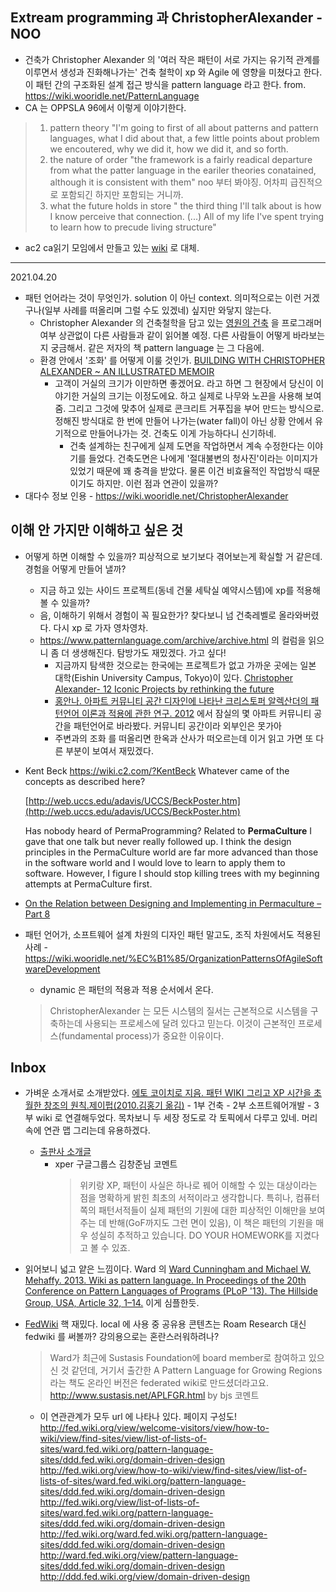 ## Extream programming 과 ChristopherAlexander - NOO
- 건축가 Christopher Alexander 의 '여러 작은 패턴이 서로 가지는 유기적 관계를 이루면서 생성과 진화해나가는' 건축 철학이 xp 와 Agile 에 영향을 미쳤다고 한다. 이 패턴 간의 구조화된 설계 접근 방식을 pattern language 라고 한다. 
  from. https://wiki.wooridle.net/PatternLanguage
- CA 는 OPPSLA 96에서 이렇게 이야기한다.   
> 1. pattern theory 
"I'm going to first of all about patterns and pattern languages, what I did about that, a few little points about problem we encoutered, why we did it, how we did it, and so forth.
> 2. the nature of order 
"the framework is a fairly readical departure from what the patter language in the eariler theories conatained, although it is consistent with them" noo 부터 봐야징. 어차피 급진적으로 포함되긴 하지만 포함되는 거니까. 
> 3. what the future holds in store 
" the third thing I'll talk about is how I know perceive that connection. (...)
All of my life I've spent trying to learn how to precude living structure"

- ac2 ca읽기 모임에서 만들고 있는 [wiki](https://www.notion.so/Cristopher-Alexander-0c8b99b27782493bac121febd6eb4775) 로 대체. 

-----
2021.04.20
- 패턴 언어라는 것이 무엇인가. solution 이 아닌 context. 의미적으로는 이런 거겠구나(일부 사례를 떠올리며 그럴 수도 있겠네) 싶지만 와닿지 않는다. 
  - Christopher Alexander 의 건축철학을 담고 있는 [영원의 건축](https://www.aladin.co.kr/shop/wproduct.aspx?ItemId=33363258) 을 프로그래머 여부 상관없이 다른 사람들과 같이 읽어볼 예정. 다른 사람들이 어떻게 바라보는지 궁금해서. 
  같은 저자의 책 pattern language 는 그 다음에. 
  - 환경 안에서 '조화' 를 어떻게 이룰 것인가.  [BUILDING WITH CHRISTOPHER ALEXANDER ~ AN ILLUSTRATED MEMOIR](https://www.annmedlock.com/building-with-christopher-alexander-an-illustrated-memoir)
    - 고객이 거실의 크기가 이만하면 좋겠어요. 라고 하면 그 현장에서 당신이 이야기한 거실의 크기는 이정도에요. 하고 실제로 나무와 노끈을 사용해 보여줌. 그리고 그것에 맞추어 실제로 콘크리트 거푸집을 부어 만드는 방식으로. 정해진 방식대로 한 번에 만들어 나가는(water fall)이 아닌 상황 안에서 유기적으로 만들어나가는 것. 건축도 이게 가능하다니 신기하네. 
      - 건축 설계하는 친구에게 실제 도면을 작업하면서 계속 수정한다는 이야기를 들었다. 건축도면은 나에게 '절대불변의 청사진'이라는 이미지가 있었기 때문에 꽤 충격을 받았다. 물론 이건 비효율적인 작업방식 때문이기도 하지만. 이런 점과 연관이 있을까?
- 대다수 정보 인용 - https://wiki.wooridle.net/ChristopherAlexander

## 이해 안 가지만 이해하고 싶은 것
- 어떻게 하면 이해할 수 있을까? 피상적으로 보기보다 겪어보는게 확실할 거 같은데. 경험을 어떻게 만들어 낼까?
  - 지금 하고 있는 사이드 프로젝트(동네 건물 세탁실 예약시스템)에 xp를 적용해볼 수 있을까?  
  - 음, 이해하기 위해서 경험이 꼭 필요한가? 찾다보니 넘 건축레벨로 올라와버렸다. 다시 xp 로 가자 영차영차.
  - https://www.patternlanguage.com/archive/archive.html 의 컬럼을 읽으니 좀 더 생생해진다. 탐방가도 재밌겠다. 가고 싶다! 
    - 지금까지 탐색한 것으로는 한국에는 프로젝트가 없고 가까운 곳에는 일본 대학(Eishin University Campus, Tokyo)이 있다.
    [Christopher Alexander- 12 Iconic Projects by rethinking the future](https://www.re-thinkingthefuture.com/design-studio-portfolios/a2284-christopher-alexander-12-iconic-projects/)
    - [홍안나. 아파트 커뮤니티 공간 디자인에 나타난 크리스토퍼 알렉산더의 패턴언어 이론과 적용에 관한 연구. 2012](http://m.riss.kr/search/detail/DetailView.do?p_mat_type=be54d9b8bc7cdb09&control_no=0ac5a5526cb40eb8ffe0bdc3ef48d419#redirect) 에서 잠실의 몇 아파트 커뮤니티 공간을 패턴언어로 바라봤다. 커뮤니티 공간이라 외부인은 못가아
    - 주변과의 조화 를 떠올리면 한옥과 산사가 떠오르는데 이거 읽고 가면 또 다른 부분이 보여서 재밌겠다.

- Kent Beck https://wiki.c2.com/?KentBeck
Whatever came of the concepts as described here?

    [http://web.uccs.edu/adavis/UCCS/BeckPoster.htm](http://web.uccs.edu/adavis/UCCS/BeckPoster.htm)

    Has nobody heard of PermaProgramming? Related to **PermaCulture**
    I gave that one talk but never really followed up. I think the design principles in the PermaCulture world are far more advanced than those in the software world and I would love to learn to apply them to software. However, I figure I should stop killing trees with my beginning attempts at PermaCulture first.

- [On the Relation between Designing and Implementing in Permaculture – Part 8](https://makingpermaculturestronger.net/inquiry2-post8/)

- 패턴 언어가, 소프트웨어 설계 차원의 디자인 패턴 말고도, 조직 차원에서도 적용된 사례 - https://wiki.wooridle.net/%EC%B1%85/OrganizationPatternsOfAgileSoftwareDevelopment
  - dynamic 은 패턴의 적용과 적용 순서에서 온다. 
  > ChristopherAlexander 는 모든 시스템의 질서는 근본적으로 시스템을 구축하는데 사용되는 프로세스에 달려 있다고 믿는다. 이것이 근본적인 프로세스(fundamental process)가 중요한 이유이다.

## Inbox
- 가벼운 소개서로 소개받았다. [에토 코이치로 지음. 패턴 WIKI 그리고 XP 시간을 초월한 창조의 원칙.제이펍(2010.김홍기 옮김)](http://www.kyobobook.co.kr/product/detailViewKor.laf?mallGb=KOR&ejkGb=KOR&barcode=9788996241065#:~:text=%EC%8B%9C%EA%B0%84%EC%9D%84%20%EC%B4%88%EC%9B%94%ED%95%9C%20%EC%B0%BD%EC%A1%B0%EC%9D%98%20%EC%9B%90%EC%B9%99%20%E3%80%8E%ED%8C%A8%ED%84%B4%2C%20Wiki%20%EA%B7%B8%EB%A6%AC%EA%B3%A0%20XP,%EB%93%A4%EC%9D%84%20%EC%A0%9C%EC%8B%9C%ED%95%9C%20%EC%B1%85%EC%9D%B4%EB%8B%A4) - 1부 건축 - 2부 소프트웨어개발 - 3부 wiki 로 연결해두었다. 목차보니 두 세장 정도로 각 토픽에서 다루고 있네. 머리 속에 연관 맵 그리는데 유용하겠다.
  - [출판사 소개글](https://jpub.tistory.com/77)
    - xper 구글그룹스 김창준님 코멘트
      > 위키랑 XP, 패턴이 사실은 하나로 꿰어 이해할 수 있는 대상이라는 점을 명확하게 밝힌 최초의 서적이라고 생각합니다. 특히나, 컴퓨터쪽의 패턴서적들이 실제 패턴의 기원에 대한 피상적인 이해만을 보여주는 데 반해(GoF까지도 그런 면이 있음), 이 책은 패턴의 기원을 매우 성실히 추적하고 있습니다. DO YOUR HOMEWORK를 지켰다고 볼 수 있죠.

- 읽어보니 넓고 얕은 느낌이다. 
Ward 의 [Ward Cunningham and Michael W. Mehaffy. 2013. Wiki as pattern language. In Proceedings of the 20th Conference on Pattern Languages of Programs (PLoP '13). The Hillside Group, USA, Article 32, 1–14.](https://dl.acm.org/doi/10.5555/2725669.2725707) 이게 심플한듯.

- [FedWiki](https://github.com/fedwiki/wiki) 핵 재밌다. local 에 사용 중 공유용 콘텐츠는 Roam Research 대신 fedwiki 를 써볼까? 강의용으로는 혼란스러워하려나? 
  > Ward가 최근에 Sustasis Foundation에 board member로 참여하고 있으신 것 같던데, 거기서 출간한 A Pattern Language for Growing Regions라는 책도 온라인 버전은 federated wiki로 만드셨더라고요.
http://www.sustasis.net/APLFGR.html by bjs 코멘트   
  - 이 연관관계가 모두 url 에 나타나 있다. 페이지 구성도! 
    http://fed.wiki.org/view/welcome-visitors/view/how-to-wiki/view/find-sites/view/list-of-lists-of-sites/ward.fed.wiki.org/pattern-language-sites/ddd.fed.wiki.org/domain-driven-design
    http://fed.wiki.org/view/how-to-wiki/view/find-sites/view/list-of-lists-of-sites/ward.fed.wiki.org/pattern-language-sites/ddd.fed.wiki.org/domain-driven-design
    http://fed.wiki.org/view/list-of-lists-of-sites/ward.fed.wiki.org/pattern-language-sites/ddd.fed.wiki.org/domain-driven-design
    http://fed.wiki.org/ward.fed.wiki.org/pattern-language-sites/ddd.fed.wiki.org/domain-driven-design
    http://ward.fed.wiki.org/view/pattern-language-sites/ddd.fed.wiki.org/domain-driven-design
    http://ddd.fed.wiki.org/view/domain-driven-design


